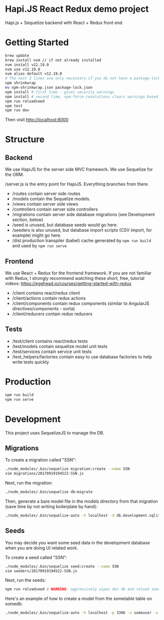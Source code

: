 # Hapi.JS React Redux demo project
Hapi.js + Sequelize backend with React + Redux front end

# Getting Started

```bash
brew update
brew install nvm // if not already installed
nvm install v12.19.0
nvm use v12.19.0
nvm alias default v12.19.0
# The next 3 lines are only necessary if you do not have a package-lock.json file for some reason
npm shrinkwrap
mv npm-shrinkwrap.json package-lock.json
npm install # first time - gives security warnings
npm install # second time, npm-force-resolutions clears warnings based on resolutions section from package.json
npm run reloadseed
npm test
npm run dev
```

Then visit <http://localhost:8000>

# Structure

## Backend

We use HapiJS for the server side MVC framework. We use Sequelize for the ORM.

/server.js is the entry point for HapiJS. Everything branches from there.

* /routes contain server side routes
* /models contain the Sequelize models.
* /views contain server side views
* /controllers contain server side controllers
* /migrations contain server side database migrations (see Development section, below)
* /seed is unused, but database seeds would go here.
* /seeders is also unused, but database import scripts (CSV import, for example) might go here.
* /dist production transpiler (babel) cache generated by `npm run build` and used by `npm run serve`

## Frontend

We use React + Redux for the frontend framework.
If you are not familiar with Redux, I strongly recommend watching these short, free, tutorial videos: https://egghead.io/courses/getting-started-with-redux

* /client contains react/redux client
* /client/actions contain redux actions
* /client/components contain redux components (similar to AngularJS directives/components - sorta)
* /client/reducers contain redux reducers

## Tests

* /test/client contains react/redux tests
* /test/models contain sequelize model unit tests
* /test/services contain service unit tests
* /test_helpers/factories contain easy to use database factories to help write tests quickly

# Production

```bash
npm run build
npm run serve
```

# Development

This project uses SequelizeJS to manage the DB.

## Migrations
To create a migration called "SSN":

```bash
./node_modules/.bin/sequelize migration:create --name SSN
vim migrations/20170919194522-SSN.js
```

Next, run the migration:

```bash
./node_modules/.bin/sequelize db:migrate
```

Then, generate a bare model file in the models directory from that migration (save
time by not writing boilerplate by hand):

```bash
./node_modules/.bin/sequelize-auto -h localhost -d db.development.sqlite -e sqlite -o ./models -t products
```

## Seeds
You may decide you want some seed data in the development database when you are doing UI related work.

To create a seed called "SSN":

```bash
./node_modules/.bin/sequelize seed:create --name SSN
vim seeders/20170919194522-SSN.js
```

Next, run the seeds:

```bash
npm run reloadseed # WARNING: aggressively wipes dev db and reload seeds
```

Here's an example of how to create a model from the sometable table on somedb:
```bash
./node_modules/.bin/sequelize-auto -h localhost -p 3306 -u someuser -x somepass -d somedb -e mysql -o ./models -t sometable
```
